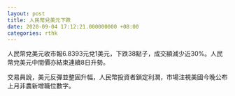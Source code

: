 ```yaml
---
layout: post
title: 人民幣兌美元下跌
date: 2020-09-04 17:12:21.000000000 +08:00
categories: rthk
---
```


人民幣兌美元收市報6.8393元兌1美元，下跌38點子，成交額減少近30%。人民幣兌美元中間價亦結束連續8日升勢。

交易員說，美元反彈並整固升幅，人民幣投資者鎖定利潤，市場注視美國今晚公布上月非農新增職位數字。
